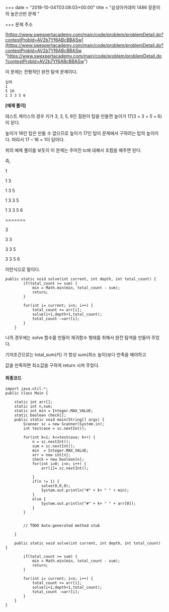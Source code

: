 +++
date = "2018-10-04T03:08:03+00:00"
title = "삼성아카데미 1486 장훈이의 높은선반 문제 "

+++
문제 주소

[https://www.swexpertacademy.com/main/code/problem/problemDetail.do?contestProbId=AV2b7Yf6ABcBBASw](https://www.swexpertacademy.com/main/code/problem/problemDetail.do?contestProbId=AV2b7Yf6ABcBBASw "https://www.swexpertacademy.com/main/code/problem/problemDetail.do?contestProbId=AV2b7Yf6ABcBBASw")

이 문제는 전형적인 완전 탐색 문제이다.

    입력
    1
    5 16
    1 3 3 5 6

**\[예제 풀이\]**

테스트 케이스의 경우 키가 3, 3, 5, 6인 점원이 탑을 만들면 높이가 17(3 + 3 + 5 + 6)이 된다.

높이가 16인 탑은 만들 수 없으므로 높이가 17인 탑이 문제에서 구하려는 탑의 높이이다. 따라서 17 – 16 = 1이 답이다.

위의 예제 풀이를 보듯이 이 문제는 주어진 tc에 대해서 조합을 해주면 된다.

즉,

1

1 3

1 3 5

1 3 3 5

1 3 3 5 6

=======

3

3 3

3 3 5

3 3 5 6

이런식으로 말이다.

    public static void solve(int current, int depth, int total_count) {
    		if(total_count >= sum) { 
    			min = Math.min(min, total_count - sum);
    			return;
    		}
    	
    		for(int i= current; i<n; i++) {
    			total_count += arr[i];
    			solve(i+1,depth+1,total_count);
    			total_count -=arr[i];
    		}	
    	}

나의 경우에는 solve 함수를 만들어 재귀함수 형태를 취해서 완전 탐색을 만들어 주었다.

기저조건으로는 total_sum(키) 가 항상 sum(최소 높이)보다 만족을 해야하고

값을 만족하면 최소값을 구하여 return 시켜 주었다.

#### 최종코드

    import java.util.*;
    public class Main {
    
    	static int arr[];
    	static int n,sum;
    	static int min = Integer.MAX_VALUE;
    	static boolean check[];
    	public static void main(String[] args) {
    		Scanner sc = new Scanner(System.in);
    		int testcase = sc.nextInt();
    		
    		for(int k=1; k<=testcase; k++) {
    			n = sc.nextInt();
    			sum = sc.nextInt();
    			min  = Integer.MAX_VALUE;
    			arr = new int[n];
    			check = new boolean[n];
    			for(int i=0; i<n; i++) {
    				arr[i]= sc.nextInt();
    
    			}
    			if(n != 1) {
    				solve(0,0,0);
    				System.out.println("#" + k+ " " + min);
    			}
    			else {
    				System.out.println("#" + k+ " " + arr[0]);
    			}
    		}
    		
    		
    		// TODO Auto-generated method stub
    
    	}
    	
    	public static void solve(int current, int depth, int total_count) {
    
    		if(total_count >= sum) { 
    			min = Math.min(min, total_count - sum);
    			return;
    		}
    	
    		for(int i= current; i<n; i++) {
    			total_count += arr[i];
    			solve(i+1,depth+1,total_count);
    			total_count -=arr[i];
    		}	
    	}
    }